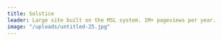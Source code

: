 ```yaml
---
title: Solstice
leader: Large site built on the MSL system. 1M+ pageviews per year.
image: "/uploads/untitled-25.jpg"
---
```


